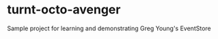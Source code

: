 turnt-octo-avenger
==================

Sample project for learning and demonstrating Greg Young's EventStore
